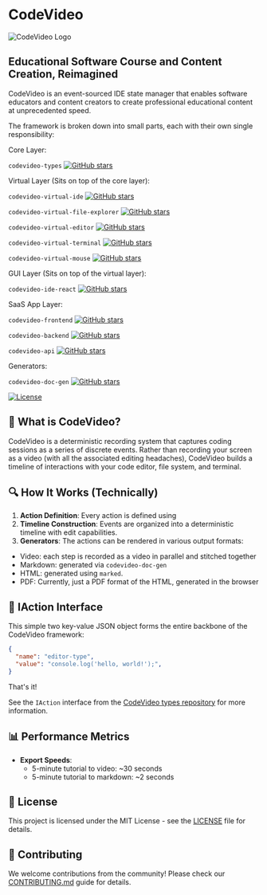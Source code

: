 # CodeVideo

![CodeVideo Logo](https://codevideo.io/logo.png)

## Educational Software Course and Content Creation, Reimagined

CodeVideo is an event-sourced IDE state manager that enables software educators and content creators to create professional educational content at unprecedented speed.

The framework is broken down into small parts, each with their own single responsibility:

Core Layer:

`codevideo-types` [![GitHub stars](https://img.shields.io/github/stars/codevideo/codevideo-types)](https://github.com/codevideo/codevideo-types/stargazers)

Virtual Layer (Sits on top of the core layer):

`codevideo-virtual-ide` [![GitHub stars](https://img.shields.io/github/stars/codevideo/codevideo-virtual-ide)](https://github.com/codevideo/codevideo-virtual-ide/stargazers)

`codevideo-virtual-file-explorer` [![GitHub stars](https://img.shields.io/github/stars/codevideo/codevideo-virtual-file-explorer)](https://github.com/codevideo/codevideo-virtual-file-explorer/stargazers)

`codevideo-virtual-editor` [![GitHub stars](https://img.shields.io/github/stars/codevideo/codevideo-virtual-editor)](https://github.com/codevideo/codevideo-virtual-editor/stargazers)

`codevideo-virtual-terminal` [![GitHub stars](https://img.shields.io/github/stars/codevideo/codevideo-virtual-terminal)](https://github.com/codevideo/codevideo-virtual-terminal/stargazers)

`codevideo-virtual-mouse` [![GitHub stars](https://img.shields.io/github/stars/codevideo/codevideo-virtual-mouse)](https://github.com/codevideo/codevideo-virtual-mouse/stargazers)

GUI Layer (Sits on top of the virtual layer):

`codevideo-ide-react` [![GitHub stars](https://img.shields.io/github/stars/codevideo/codevideo-ide-react)](https://github.com/codevideo/codevideo-ide-react/stargazers)

SaaS App Layer:

`codevideo-frontend` [![GitHub stars](https://img.shields.io/github/stars/codevideo/codevideo-frontend)](https://github.com/codevideo/codevideo-frontend/stargazers)

`codevideo-backend` [![GitHub stars](https://img.shields.io/github/stars/codevideo/codevideo-backend)](https://github.com/codevideo/codevideo-backend/stargazers)

`codevideo-api` [![GitHub stars](https://img.shields.io/github/stars/codevideo/codevideo-api)](https://github.com/codevideo/codevideo-api/stargazers)

Generators:

`codevideo-doc-gen` [![GitHub stars](https://img.shields.io/github/stars/codevideo/codevideo-virtual-ide)](https://github.com/codevideo/codevideo-doc-gen/stargazers)

[![License](https://img.shields.io/badge/License-MIT-blue.svg)](LICENSE)

## 🚀 What is CodeVideo?

CodeVideo is a deterministic recording system that captures coding sessions as a series of discrete events. Rather than recording your screen as a video (with all the associated editing headaches), CodeVideo builds a timeline of interactions with your code editor, file system, and terminal.

## 🔍 How It Works (Technically)

1. **Action Definition**: Every action is defined using 
2. **Timeline Construction**: Events are organized into a deterministic timeline with edit capabilities.
3. **Generators**: The actions can be rendered in various output formats:
  - Video: each step is recorded as a video in parallel and stitched together
  - Markdown: generated via `codevideo-doc-gen`
  - HTML: generated using `marked`.
  - PDF: Currently, just a PDF format of the HTML, generated in the browser

## 🔌 IAction Interface

This simple two key-value JSON object forms the entire backbone of the CodeVideo framework:

```json
{
  "name": "editor-type",
  "value": "console.log('hello, world!');",
}
```

That's it! 

See the `IAction` interface from the [CodeVideo types repository](https://github.com/codevideo/codevideo-types) for more information.

## 📊 Performance Metrics

- **Export Speeds**: 
  - 5-minute tutorial to video: ~30 seconds
  - 5-minute tutorial to markdown: ~2 seconds

## 📝 License

This project is licensed under the MIT License - see the [LICENSE](LICENSE) file for details.

## 🤝 Contributing

We welcome contributions from the community! Please check our [CONTRIBUTING.md](CONTRIBUTING.md) guide for details.
